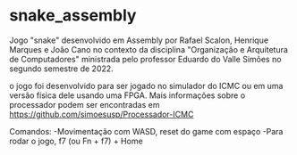 # snake_assembly
Jogo "snake" desenvolvido em Assembly por Rafael Scalon, Henrique Marques e João Cano no contexto da disciplina "Organização e Arquitetura de Computadores" ministrada pelo professor Eduardo do Valle Simões no segundo semestre de 2022.

o jogo foi desenvolvido para ser jogado no simulador do ICMC ou em uma versão física dele usando uma FPGA. Mais informações sobre o processador podem ser encontradas em <https://github.com/simoesusp/Processador-ICMC>

Comandos:
  -Movimentação com WASD, reset do game com espaço
  -Para rodar o jogo, f7 (ou Fn + f7) + Home
